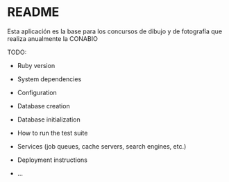 # README

Esta aplicación es la base para los concursos de dibujo y de fotografía que realiza anualmente la CONABIO 

TODO:

* Ruby version

* System dependencies

* Configuration

* Database creation

* Database initialization

* How to run the test suite

* Services (job queues, cache servers, search engines, etc.)

* Deployment instructions

* ...
